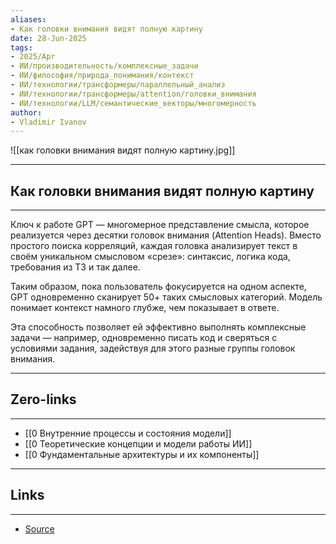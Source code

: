 ```yaml
---
aliases: 
- Как головки внимания видят полную картину 
date: 28-Jun-2025
tags:
- 2025/Apr
- ИИ/производительность/комплексные_задачи
- ИИ/философия/природа_понимания/контекст
- ИИ/технологии/трансформеры/параллельный_анализ
- ИИ/технологии/трансформеры/attention/головки_внимания
- ИИ/технологии/LLM/семантические_векторы/многомерность
author:
- Vladimir Ivanov
---
```

![[как головки внимания видят полную картину.jpg]]

-----
##  Как головки внимания видят полную картину 
-----
Ключ к работе GPT — многомерное представление смысла, которое реализуется через десятки головок внимания (Attention Heads). Вместо простого поиска корреляций, каждая головка анализирует текст в своём уникальном смысловом «срезе»: синтаксис, логика кода, требования из ТЗ и так далее.

Таким образом, пока пользователь фокусируется на одном аспекте, GPT одновременно сканирует 50+ таких смысловых категорий. Модель понимает контекст намного глубже, чем показывает в ответе. 

Эта способность позволяет ей эффективно выполнять комплексные задачи — например, одновременно писать код и сверяться с условиями задания, задействуя для этого разные группы головок внимания.

---
## Zero-links
---
- [[0 Внутренние процессы и состояния модели]]
- [[0 Теоретические концепции и модели работы ИИ]]
- [[0 Фундаментальные архитектуры и их компоненты]]

---
## Links
---
- [Source](https://t.me/turboproject/1610)
